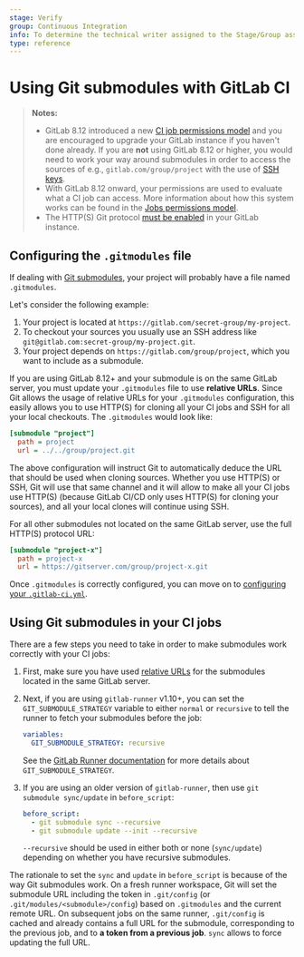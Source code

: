 ```yaml
---
stage: Verify
group: Continuous Integration
info: To determine the technical writer assigned to the Stage/Group associated with this page, see https://about.gitlab.com/handbook/engineering/ux/technical-writing/#designated-technical-writers
type: reference
---
```


# Using Git submodules with GitLab CI

> **Notes:**
>
> - GitLab 8.12 introduced a new [CI job permissions model](../user/project/new_ci_build_permissions_model.md) and you
>   are encouraged to upgrade your GitLab instance if you haven't done already.
>   If you are **not** using GitLab 8.12 or higher, you would need to work your way
>   around submodules in order to access the sources of e.g., `gitlab.com/group/project`
>   with the use of [SSH keys](ssh_keys/README.md).
> - With GitLab 8.12 onward, your permissions are used to evaluate what a CI job
>   can access. More information about how this system works can be found in the
>   [Jobs permissions model](../user/permissions.md#job-permissions).
> - The HTTP(S) Git protocol [must be enabled](../user/admin_area/settings/visibility_and_access_controls.md#enabled-git-access-protocols) in your GitLab instance.

## Configuring the `.gitmodules` file

If dealing with [Git submodules](https://git-scm.com/book/en/v2/Git-Tools-Submodules), your project will probably have a file
named `.gitmodules`.

Let's consider the following example:

1. Your project is located at `https://gitlab.com/secret-group/my-project`.
1. To checkout your sources you usually use an SSH address like
   `git@gitlab.com:secret-group/my-project.git`.
1. Your project depends on `https://gitlab.com/group/project`, which you want
   to include as a submodule.

If you are using GitLab 8.12+ and your submodule is on the same GitLab server,
you must update your `.gitmodules` file to use **relative URLs**.
Since Git allows the usage of relative URLs for your `.gitmodules` configuration,
this easily allows you to use HTTP(S) for cloning all your CI jobs and SSH
for all your local checkouts. The `.gitmodules` would look like:

```ini
[submodule "project"]
  path = project
  url = ../../group/project.git
```

The above configuration will instruct Git to automatically deduce the URL that
should be used when cloning sources. Whether you use HTTP(S) or SSH, Git will use
that same channel and it will allow to make all your CI jobs use HTTP(S)
(because GitLab CI/CD only uses HTTP(S) for cloning your sources), and all your local
clones will continue using SSH.

For all other submodules not located on the same GitLab server, use the full
HTTP(S) protocol URL:

```ini
[submodule "project-x"]
  path = project-x
  url = https://gitserver.com/group/project-x.git
```

Once `.gitmodules` is correctly configured, you can move on to
[configuring your `.gitlab-ci.yml`](#using-git-submodules-in-your-ci-jobs).

## Using Git submodules in your CI jobs

There are a few steps you need to take in order to make submodules work
correctly with your CI jobs:

1. First, make sure you have used [relative URLs](#configuring-the-gitmodules-file)
   for the submodules located in the same GitLab server.
1. Next, if you are using `gitlab-runner` v1.10+, you can set the
   `GIT_SUBMODULE_STRATEGY` variable to either `normal` or `recursive` to tell
   the runner to fetch your submodules before the job:

   ```yaml
   variables:
     GIT_SUBMODULE_STRATEGY: recursive
   ```

   See the [GitLab Runner documentation](runners/README.md#git-submodule-strategy)
   for more details about `GIT_SUBMODULE_STRATEGY`.

1. If you are using an older version of `gitlab-runner`, then use
   `git submodule sync/update` in `before_script`:

   ```yaml
   before_script:
     - git submodule sync --recursive
     - git submodule update --init --recursive
   ```

   `--recursive` should be used in either both or none (`sync/update`) depending on
   whether you have recursive submodules.

The rationale to set the `sync` and `update` in `before_script` is because of
the way Git submodules work. On a fresh runner workspace, Git will set the
submodule URL including the token in `.git/config`
(or `.git/modules/<submodule>/config`) based on `.gitmodules` and the current
remote URL. On subsequent jobs on the same runner, `.git/config` is cached
and already contains a full URL for the submodule, corresponding to the previous
job, and to **a token from a previous job**. `sync` allows to force updating
the full URL.
